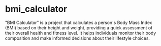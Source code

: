 # bmi_calculator
"BMI Calculator" is a project that calculates a person's Body Mass Index (BMI) based on their height and weight, providing a quick assessment of their overall health and fitness level. It helps individuals monitor their body composition and make informed decisions about their lifestyle choices.
